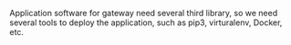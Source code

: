 Application software for gateway need several third library,
so we need several tools to deploy the application, such as pip3, virturalenv, Docker, etc.
